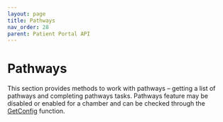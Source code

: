 ```yaml
---
layout: page
title: Pathways
nav_order: 28
parent: Patient Portal API
---
```


# Pathways


This section provides methods to work with pathways – getting a list of pathways and completing pathways tasks. Pathways feature may be disabled or enabled for a chamber and can be checked through the [GetConfig](#_GetConfig) function.










